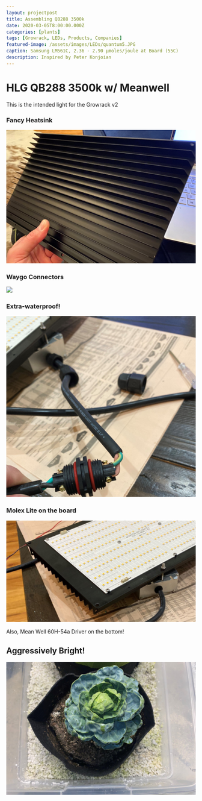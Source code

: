 ```yaml
---
layout: projectpost
title: Assembling QB288 3500k 
date: 2020-03-05T8:00:00.000Z
categories: [plants]
tags: [Growrack, LEDs, Products, Companies]
featured-image: /assets/images/LEDs/quantum5.JPG
caption: Samsung LM561C, 2.36 - 2.90 μmoles/joule at Board (55C)
description: Inspired by Peter Konjoian
---
```


# HLG QB288 3500k w/ Meanwell
This is the intended light for the Growrack v2

### Fancy Heatsink  
<a data-fancybox="gallery" href="/assets/images/LEDs/quantum2.JPG">
<img class="projectimage" src="/assets/images/LEDs/quantum2.JPG"></a>

### Waygo Connectors
<a data-fancybox="gallery" href="/assets/images/LEDs/quantum4.JPG">
<img class="projectimage" src="/assets/images/LEDs/quantum4.JPG"></a>

### Extra-waterproof!
<a data-fancybox="gallery" href="/assets/images/LEDs/quantum6.JPG">
<img class="projectimage" src="/assets/images/LEDs/quantum6.JPG"></a>

### Molex Lite on the board
<a data-fancybox="gallery" href="/assets/images/LEDs/quantum5.JPG">
<img class="projectimage" src="/assets/images/LEDs/quantum5.JPG"></a>

Also, Mean Well 60H-54a Driver on the bottom!

## Aggressively Bright!
<a data-fancybox="gallery" href="/assets/images/growrack/rackv2_4">
<img class="projectimage" src="/assets/images/growrack/rackv2_4.JPG"></a>


